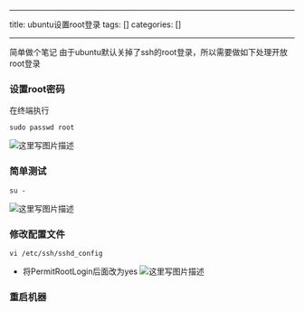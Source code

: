 
--- 
title:  ubuntu设置root登录 
tags: []
categories: [] 

---
简单做个笔记  由于ubuntu默认关掉了ssh的root登录，所以需要做如下处理开放root登录

### 设置root密码

在终端执行

```
sudo passwd root
```

<img src="https://img-blog.csdn.net/20170507015141479?watermark/2/text/aHR0cDovL2Jsb2cuY3Nkbi5uZXQvd2lsbDQ5MDY=/font/5a6L5L2T/fontsize/400/fill/I0JBQkFCMA==/dissolve/70/gravity/SouthEast" alt="这里写图片描述" title="">

### 简单测试

```
su -
```

<img src="https://img-blog.csdn.net/20170507015407685?watermark/2/text/aHR0cDovL2Jsb2cuY3Nkbi5uZXQvd2lsbDQ5MDY=/font/5a6L5L2T/fontsize/400/fill/I0JBQkFCMA==/dissolve/70/gravity/SouthEast" alt="这里写图片描述" title="">

### 修改配置文件

```
vi /etc/ssh/sshd_config
```
- 将PermitRootLogin后面改为yes  <img src="https://img-blog.csdn.net/20170507015751565?watermark/2/text/aHR0cDovL2Jsb2cuY3Nkbi5uZXQvd2lsbDQ5MDY=/font/5a6L5L2T/fontsize/400/fill/I0JBQkFCMA==/dissolve/70/gravity/SouthEast" alt="这里写图片描述" title="">
### 重启机器
